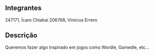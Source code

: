 ## Integrantes

247171, Ícaro Chiabai
206768, Vinicius Errero

## Descrição

Queremos fazer algo inspirado em jogos como Wordle, Gamedle, etc...
